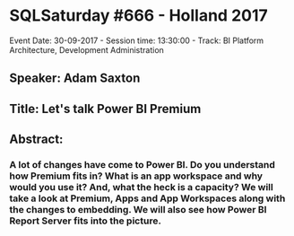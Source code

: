 # SQLSaturday #666 - Holland 2017
Event Date: 30-09-2017 - Session time: 13:30:00 - Track: BI Platform Architecture, Development  Administration
## Speaker: Adam Saxton
## Title: Let's talk Power BI Premium
## Abstract:
### A lot of changes have come to Power BI. Do you understand how Premium fits in? What is an app workspace and why would you use it? And, what the heck is a capacity? We will take a look at Premium, Apps and App Workspaces along with the changes to embedding. We will also see how Power BI Report Server fits into the picture.
